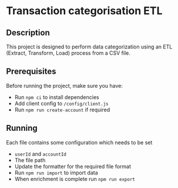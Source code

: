 # Transaction categorisation ETL

## Description

This project is designed to perform data categorization using an ETL (Extract, Transform, Load) process from a CSV file.

## Prerequisites

Before running the project, make sure you have:

- Run `npm ci` to install dependencies
- Add client config to `/config/client.js`
- Run `npm run create-account` if required

## Running

Each file contains some configuration which needs to be set

- `userId` and `accountId`
- The file path
- Update the formatter for the required file format
- Run `npm run import` to import data
- When enrichment is complete run `npm run export`